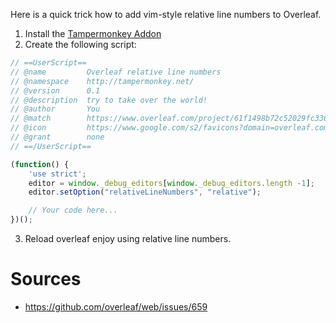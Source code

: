 Here is a quick trick how to add vim-style relative line numbers to Overleaf. 

1. Install the [Tampermonkey Addon](https://addons.mozilla.org/en-US/firefox/addon/tampermonkey/)
2. Create the following script: 

```js 
// ==UserScript==
// @name         Overleaf relative line numbers
// @namespace    http://tampermonkey.net/
// @version      0.1
// @description  try to take over the world!
// @author       You
// @match        https://www.overleaf.com/project/61f1498b72c52029fc336e36
// @icon         https://www.google.com/s2/favicons?domain=overleaf.com
// @grant        none
// ==/UserScript==

(function() {
    'use strict';
    editor = window._debug_editors[window._debug_editors.length -1];
    editor.setOption("relativeLineNumbers", "relative");

    // Your code here...
})();
```

3. Reload overleaf enjoy using relative line numbers. 

# Sources 
- https://github.com/overleaf/web/issues/659